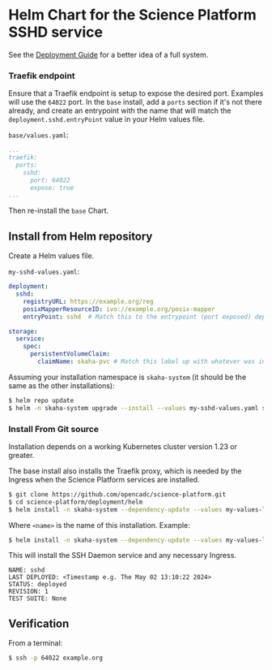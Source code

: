# Helm Chart for the Science Platform SSHD service

See the [Deployment Guide](../README.md) for a better idea of a full system.

### Traefik endpoint

Ensure that a Traefik endpoint is setup to expose the desired port.  Examples will use the `64022` port.  In the `base`
install, add a `ports` section if it's not there already, and create an entrypoint with the name that will match
the `deployment.sshd.entryPoint` value in your Helm values file.

`base/values.yaml`:
```yaml
...
traefik:
  ports:
    sshd:
      port: 64022
      expose: true
...
```

Then re-install the `base` Chart.

## Install from Helm repository

Create a Helm values file.

`my-sshd-values.yaml`:
```yaml
deployment:
  sshd:
    registryURL: https://example.org/reg
    posixMapperResourceID: ivo://example.org/posix-mapper
    entryPoint: sshd  # Match this to the entrypoint (port exposed) deployed in the Base install!

storage:
  service:
    spec:
      persistentVolumeClaim:
        claimName: skaha-pvc # Match this label up with whatever was installed in the base install, or the desired PVC, or create dynamically provisioned storage.
```

Assuming your installation namespace is `skaha-system` (it should be the same as the other installations):
```sh
$ helm repo update
$ helm -n skaha-system upgrade --install --values my-sshd-values.yaml sshd science-platform/sshd
```

### Install From Git source

Installation depends on a working Kubernetes cluster version 1.23 or greater.

The base install also installs the Traefik proxy, which is needed by the Ingress when the Science Platform services are installed.

```sh
$ git clone https://github.com/opencadc/science-platform.git
$ cd science-platform/deployment/helm
$ helm install -n skaha-system --dependency-update --values my-values-local.yaml <name> ./sshd
```

Where `<name>` is the name of this installation.  Example:
```sh
$ helm install -n skaha-system --dependency-update --values my-values-local.yaml my-sshd ./sshd
```
This will install the SSH Daemon service and any necessary Ingress.
```
NAME: sshd
LAST DEPLOYED: <Timestamp e.g. The May 02 13:10:22 2024>
STATUS: deployed
REVISION: 1
TEST SUITE: None
```

## Verification

From a terminal:
```sh
$ ssh -p 64022 example.org
```